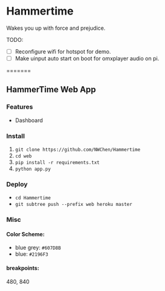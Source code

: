 # Hammertime
Wakes you up with force and prejudice.

TODO:
- [ ] Reconfigure wifi for hotspot for demo.
- [ ] Make uinput auto start on boot for omxplayer audio on pi.

=======
## HammerTime Web App
### Features
- Dashboard

### Install
1. `git clone https://github.com/NWChen/Hammertime`
2. `cd web`
3. `pip install -r requirements.txt`
4. `python app.py`

### Deploy
- `cd Hammertime`
- `git subtree push --prefix web heroku master`

### Misc
#### Color Scheme:
- blue grey: `#607D8B`
- blue: `#2196F3`
#### breakpoints:
480, 840
